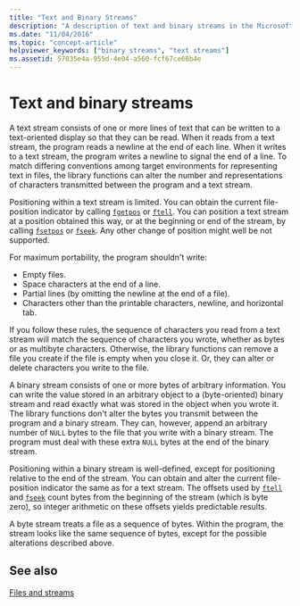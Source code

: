 ```yaml
---
title: "Text and Binary Streams"
description: "A description of text and binary streams in the Microsoft C runtime library."
ms.date: "11/04/2016"
ms.topic: "concept-article"
helpviewer_keywords: ["binary streams", "text streams"]
ms.assetid: 57035e4a-955d-4e04-a560-fcf67ce68b4e
---
```

# Text and binary streams

A text stream consists of one or more lines of text that can be written to a text-oriented display so that they can be read. When it reads from a text stream, the program reads a newline at the end of each line. When it writes to a text stream, the program writes a newline to signal the end of a line. To match differing conventions among target environments for representing text in files, the library functions can alter the number and representations of characters transmitted between the program and a text stream.

Positioning within a text stream is limited. You can obtain the current file-position indicator by calling [`fgetpos`](./reference/fgetpos.md) or [`ftell`](./reference/ftell-ftelli64.md). You can position a text stream at a position obtained this way, or at the beginning or end of the stream, by calling [`fsetpos`](./reference/fsetpos.md) or [`fseek`](./reference/fseek-fseeki64.md). Any other change of position might well be not supported.

For maximum portability, the program shouldn't write:

- Empty files.
- Space characters at the end of a line.
- Partial lines (by omitting the newline at the end of a file).
- Characters other than the printable characters, newline, and horizontal tab.

If you follow these rules, the sequence of characters you read from a text stream will match the sequence of characters you wrote, whether as bytes or as multibyte characters. Otherwise, the library functions can remove a file you create if the file is empty when you close it. Or, they can alter or delete characters you write to the file.

A binary stream consists of one or more bytes of arbitrary information. You can write the value stored in an arbitrary object to a (byte-oriented) binary stream and read exactly what was stored in the object when you wrote it. The library functions don't alter the bytes you transmit between the program and a binary stream. They can, however, append an arbitrary number of `NULL` bytes to the file that you write with a binary stream. The program must deal with these extra `NULL` bytes at the end of the binary stream.

Positioning within a binary stream is well-defined, except for positioning relative to the end of the stream. You can obtain and alter the current file-position indicator the same as for a text stream. The offsets used by [`ftell`](./reference/ftell-ftelli64.md) and [`fseek`](./reference/fseek-fseeki64.md) count bytes from the beginning of the stream (which is byte zero), so integer arithmetic on these offsets yields predictable results.

A byte stream treats a file as a sequence of bytes. Within the program, the stream looks like the same sequence of bytes, except for the possible alterations described above.

## See also

[Files and streams](./files-and-streams.md)
